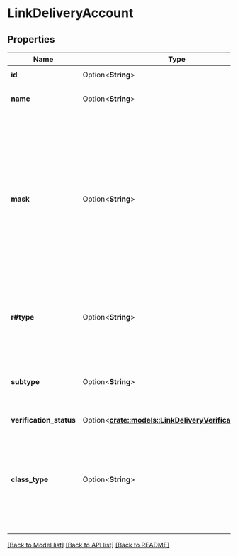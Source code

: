 # LinkDeliveryAccount

## Properties

Name | Type | Description | Notes
------------ | ------------- | ------------- | -------------
**id** | Option<**String**> | The Plaid `account_id` | [optional]
**name** | Option<**String**> | The official account name | [optional]
**mask** | Option<**String**> | The last 2-4 alphanumeric characters of an account's official account number. Note that the mask may be non-unique between an Item's accounts. It may also not match the mask that the bank displays to the user. | [optional]
**r#type** | Option<**String**> | The account type. See the [Account schema](https://plaid.com/docs/api/accounts/#account-type-schema) for a full list of possible values | [optional]
**subtype** | Option<**String**> | The account subtype. See the [Account schema](https://plaid.com/docs/api/accounts/#account-type-schema) for a full list of possible values | [optional]
**verification_status** | Option<[**crate::models::LinkDeliveryVerificationStatus**](LinkDeliveryVerificationStatus.md)> |  | [optional]
**class_type** | Option<**String**> | If micro-deposit verification is being used, indicates whether the account being verified is a `business` or `personal` account. | [optional]

[[Back to Model list]](../README.md#documentation-for-models) [[Back to API list]](../README.md#documentation-for-api-endpoints) [[Back to README]](../README.md)


